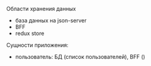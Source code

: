 Области хранения данных
- база данных на json-server
- BFF
- redux store

Сущности приложения:
- пользователь: БД (список пользователей), BFF ()